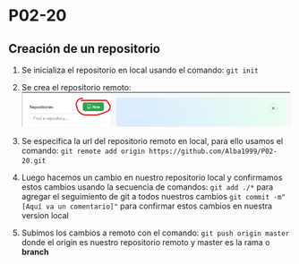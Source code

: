 # P02-20

## Creación de un repositorio
1. Se inicializa el repositorio en local usando el comando:
`git init` 

2. Se crea el repositorio remoto:
![Creacion Repositorio](/P2/ASSET/CreaRepoRemo.png)

3. Se especifica la url del repositorio remoto en local, para ello usamos el comando:
`git remote add origin https://github.com/Alba1999/P02-20.git`

4. Luego hacemos un cambio en nuestro repositorio local y confirmamos estos cambios usando la secuencia de comandos:
`git add ./*` para agregar el seguimiento de git a todos nuestros cambios
`git commit -m"[Aquí va un comentario]"` para confirmar estos cambios en nuestra version local

5. Subimos los cambios a remoto con el comando:
`git push origin master` donde el origin es nuestro repositorio remoto y master es la rama o __branch__
